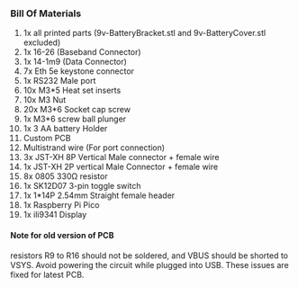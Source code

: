 ### Bill Of Materials
1. 1x all printed parts (9v-BatteryBracket.stl and 9v-BatteryCover.stl excluded)
2. 1x 16-26 (Baseband Connector)
3. 1x 14-1m9 (Data Connector)
4. 7x Eth 5e keystone connector
5. 1x RS232 Male port
6. 10x M3*5 Heat set inserts
7. 10x M3 Nut
8. 20x M3*6 Socket cap screw
9. 1x M3*6 screw ball plunger
10. 1x 3 AA battery Holder
11. Custom PCB
12. Multistrand wire (For port connection)
13. 3x JST-XH 8P Vertical Male connector + female wire
14. 1x JST-XH 2P vertical Male Connector + female wire
15. 8x 0805 330Ω resistor
16. 1x SK12D07 3-pin toggle switch
17. 1x 1*14P 2.54mm Straight female header
18. 1x Raspberry Pi Pico
19. 1x ili9341 Display


#### Note for old version of PCB
resistors R9 to R16 should not be soldered, and VBUS should be shorted to VSYS.
Avoid powering the circuit while plugged into USB.
These issues are fixed for latest PCB.
